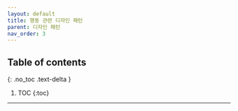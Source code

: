 ```yaml
---
layout: default
title: 행동 관련 디자인 패턴
parent: 디자인 패턴
nav_order: 3
---
```

## Table of contents
{: .no_toc .text-delta }

1. TOC
{:toc}
---
